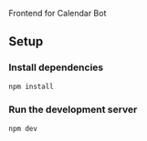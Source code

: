 Frontend for Calendar Bot

## Setup

### Install dependencies

```bash
npm install
```

### Run the development server

```bash
npm dev
```

